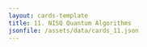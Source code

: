 ```yaml
---
layout: cards-template
title: 11. NISQ Quantum Algorithms
jsonfile: /assets/data/cards_11.json
---
```

